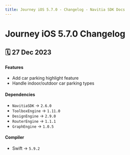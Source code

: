 ```yaml
---
title: Journey iOS 5.7.0 - Changelog - Navitia SDK Docs
---
```


# Journey iOS 5.7.0 Changelog

<h2>🗓 27 Dec 2023</h2>

#### Features
- Add car parking highlight feature
- Handle indoor/outdoor car parking types

#### Dependencies
- `NavitiaSDK` -> `2.6.0`
- `ToolboxEngine` -> `1.11.0`
- `DesignEngine` -> `2.9.0`
- `RouterEngine` -> `1.1.1`
- `GraphEngine` -> `1.0.5`

#### Compiler
-  Swift -> `5.9.2`
